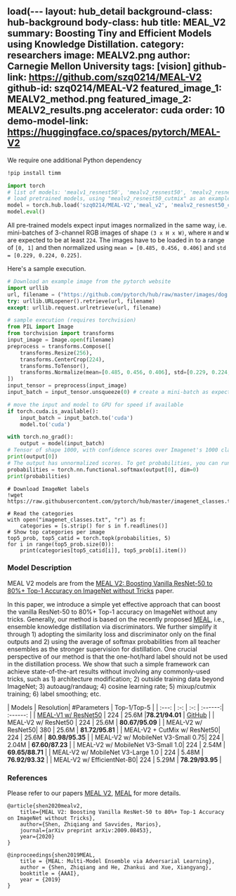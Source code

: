 load(---
layout: hub_detail
background-class: hub-background
body-class: hub
title: MEAL_V2
summary: Boosting Tiny and Efficient Models using Knowledge Distillation.
category: researchers
image: MEALV2.png
author: Carnegie Mellon University
tags: [vision]
github-link: https://github.com/szq0214/MEAL-V2
github-id: szq0214/MEAL-V2
featured_image_1: MEALV2_method.png
featured_image_2: MEALV2_results.png
accelerator: cuda
order: 10
demo-model-link: https://huggingface.co/spaces/pytorch/MEAL-V2
---

We require one additional Python dependency

```bash
!pip install timm
```

```python
import torch
# list of models: 'mealv1_resnest50', 'mealv2_resnest50', 'mealv2_resnest50_cutmix', 'mealv2_resnest50_380x380', 'mealv2_mobilenetv3_small_075', 'mealv2_mobilenetv3_small_100', 'mealv2_mobilenet_v3_large_100', 'mealv2_efficientnet_b0'
# load pretrained models, using "mealv2_resnest50_cutmix" as an example
model = torch.hub.load('szq0214/MEAL-V2','meal_v2', 'mealv2_resnest50_cutmix', pretrained=True, trust_repo=True)
model.eval()
```

All pre-trained models expect input images normalized in the same way,
i.e. mini-batches of 3-channel RGB images of shape `(3 x H x W)`, where `H` and `W` are expected to be at least `224`.
The images have to be loaded in to a range of `[0, 1]` and then normalized using `mean = [0.485, 0.456, 0.406]`
and `std = [0.229, 0.224, 0.225]`.

Here's a sample execution.

```python
# Download an example image from the pytorch website
import urllib
url, filename = ("https://github.com/pytorch/hub/raw/master/images/dog.jpg", "dog.jpg")
try: urllib.URLopener().retrieve(url, filename)
except: urllib.request.urlretrieve(url, filename)
```

```python
# sample execution (requires torchvision)
from PIL import Image
from torchvision import transforms
input_image = Image.open(filename)
preprocess = transforms.Compose([
    transforms.Resize(256),
    transforms.CenterCrop(224),
    transforms.ToTensor(),
    transforms.Normalize(mean=[0.485, 0.456, 0.406], std=[0.229, 0.224, 0.225]),
])
input_tensor = preprocess(input_image)
input_batch = input_tensor.unsqueeze(0) # create a mini-batch as expected by the model

# move the input and model to GPU for speed if available
if torch.cuda.is_available():
    input_batch = input_batch.to('cuda')
    model.to('cuda')

with torch.no_grad():
    output = model(input_batch)
# Tensor of shape 1000, with confidence scores over Imagenet's 1000 classes
print(output[0])
# The output has unnormalized scores. To get probabilities, you can run a softmax on it.
probabilities = torch.nn.functional.softmax(output[0], dim=0)
print(probabilities)
```

```
# Download ImageNet labels
!wget https://raw.githubusercontent.com/pytorch/hub/master/imagenet_classes.txt
```

```
# Read the categories
with open("imagenet_classes.txt", "r") as f:
    categories = [s.strip() for s in f.readlines()]
# Show top categories per image
top5_prob, top5_catid = torch.topk(probabilities, 5)
for i in range(top5_prob.size(0)):
    print(categories[top5_catid[i]], top5_prob[i].item())
```

### Model Description

MEAL V2 models are from the [MEAL V2: Boosting Vanilla ResNet-50 to 80%+ Top-1 Accuracy on ImageNet without Tricks](https://arxiv.org/pdf/2009.08453.pdf) paper.

In this paper, we introduce a simple yet effective approach that can boost the vanilla ResNet-50 to 80%+ Top-1 accuracy on ImageNet without any tricks. Generally, our method is based on the recently proposed [MEAL](https://arxiv.org/abs/1812.02425), i.e., ensemble knowledge distillation via discriminators. We further simplify it through 1) adopting the similarity loss and discriminator only on the final outputs and 2) using the average of softmax probabilities from all teacher ensembles as the stronger supervision for distillation. One crucial perspective of our method is that the one-hot/hard label should not be used in the distillation process. We show that such a simple framework can achieve state-of-the-art results without involving any commonly-used tricks, such as 1) architecture modification; 2) outside training data beyond ImageNet; 3) autoaug/randaug; 4) cosine learning rate; 5) mixup/cutmix training; 6) label smoothing; etc.

| Models | Resolution| #Parameters | Top-1/Top-5 |
| :---: | :-: | :-: | :------:| :------: | 
| [MEAL-V1 w/ ResNet50](https://arxiv.org/abs/1812.02425) | 224 | 25.6M |**78.21/94.01** | [GitHub](https://github.com/AaronHeee/MEAL#imagenet-model) |
| MEAL-V2 w/ ResNet50 | 224 | 25.6M | **80.67/95.09** | 
| MEAL-V2 w/ ResNet50| 380 | 25.6M | **81.72/95.81** | 
| MEAL-V2 + CutMix w/ ResNet50| 224 | 25.6M | **80.98/95.35** | 
| MEAL-V2 w/ MobileNet V3-Small 0.75| 224 | 2.04M | **67.60/87.23** | 
| MEAL-V2 w/ MobileNet V3-Small 1.0| 224 | 2.54M | **69.65/88.71** | 
| MEAL-V2 w/ MobileNet V3-Large 1.0 | 224 | 5.48M | **76.92/93.32** | 
| MEAL-V2 w/ EfficientNet-B0| 224 | 5.29M | **78.29/93.95** | 

### References

Please refer to our papers [MEAL V2](https://arxiv.org/pdf/2009.08453.pdf), [MEAL](https://arxiv.org/pdf/1812.02425.pdf) for more details.

    @article{shen2020mealv2,
        title={MEAL V2: Boosting Vanilla ResNet-50 to 80%+ Top-1 Accuracy on ImageNet without Tricks},
        author={Shen, Zhiqiang and Savvides, Marios},
        journal={arXiv preprint arXiv:2009.08453},
        year={2020}
    }

	@inproceedings{shen2019MEAL,
		title = {MEAL: Multi-Model Ensemble via Adversarial Learning},
		author = {Shen, Zhiqiang and He, Zhankui and Xue, Xiangyang},
		booktitle = {AAAI},
		year = {2019}
	}
